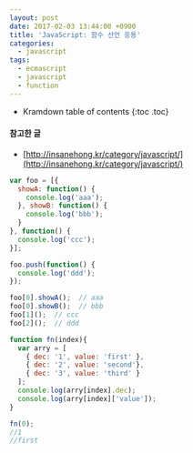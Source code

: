 ```yaml
---
layout: post
date: 2017-02-03 13:44:00 +0900
title: 'JavaScript: 함수 선언 응용'
categories:
  - javascript
tags:
  - ecmascript
  - javascript
  - function
---
```


* Kramdown table of contents
{:toc .toc}

#### 참고한 글

- [http://insanehong.kr/category/javascript/](http://insanehong.kr/category/javascript/)

```js
var foo = [{
  showA: function() {
    console.log('aaa');
  }, showB: function() {
    console.log('bbb');
  }
}, function() {
  console.log('ccc');
}];

foo.push(function() {
  console.log('ddd');
});

foo[0].showA();  // aaa
foo[0].showB();  // bbb
foo[1]();  // ccc
foo[2]();  // ddd

function fn(index){
  var arry = [
    { dec: '1', value: 'first' },
    { dec: '2', value: 'second'},
    { dec: '3', value: 'third' }
  ];
  console.log(arry[index].dec);
  console.log(arry[index]['value']);
}

fn(0);
//1
//first
```
